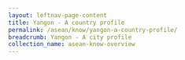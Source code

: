 ```yaml
---
layout: leftnav-page-content
title: Yangon - A country profile
permalink: /asean/know/yangon-a-country-profile/
breadcrumb: Yangon - A city profile
collection_name: asean-know-overview
---
```



